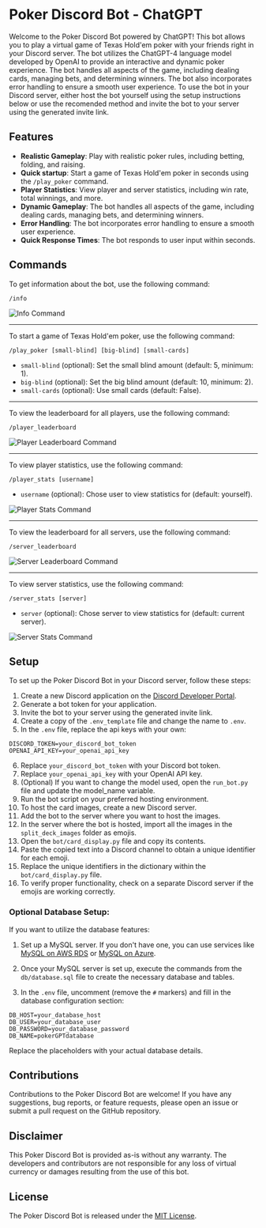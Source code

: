 # Poker Discord Bot - ChatGPT

Welcome to the Poker Discord Bot powered by ChatGPT! This bot allows you to play a virtual game of Texas Hold'em poker with your friends right in your Discord server. The bot utilizes the ChatGPT-4 language model developed by OpenAI to provide an interactive and dynamic poker experience. The bot handles all aspects of the game, including dealing cards, managing bets, and determining winners. The bot also incorporates error handling to ensure a smooth user experience. To use the bot in your Discord server, either host the bot yourself using the setup instructions below or use the recomended method and invite the bot to your server using the generated invite link.
## Features

- **Realistic Gameplay**: Play with realistic poker rules, including betting, folding, and raising.
- **Quick startup**: Start a game of Texas Hold'em poker in seconds using the `/play_poker` command.
- **Player Statistics**: View player and server statistics, including win rate, total winnings, and more.
- **Dynamic Gameplay**: The bot handles all aspects of the game, including dealing cards, managing bets, and determining winners.
- **Error Handling**: The bot incorporates error handling to ensure a smooth user experience.
- **Quick Response Times**: The bot responds to user input within seconds.

## Commands

To get information about the bot, use the following command:

`/info`

![Info Command](docs/images/info.png)

---

To start a game of Texas Hold'em poker, use the following command:

`/play_poker [small-blind] [big-blind] [small-cards]`

- `small-blind` (optional): Set the small blind amount (default: 5, minimum: 1).
- `big-blind` (optional): Set the big blind amount (default: 10, minimum: 2).
- `small-cards` (optional): Use small cards (default: False).

---

To view the leaderboard for all players, use the following command:

`/player_leaderboard`

![Player Leaderboard Command](docs/images/player_leaderboard.png)

---

To view player statistics, use the following command:

`/player_stats [username]`

- `username` (optional): Chose user to view statistics for (default: yourself).

![Player Stats Command](docs/images/player_stats.png)


---

To view the leaderboard for all servers, use the following command:

`/server_leaderboard`

![Server Leaderboard Command](docs/images/server_leaderboard.png)


---

To view server statistics, use the following command:

`/server_stats [server]`

- `server` (optional): Chose server to view statistics for (default: current server).

![Server Stats Command](docs/images/server_stats.png)

## Setup

To set up the Poker Discord Bot in your Discord server, follow these steps:

1. Create a new Discord application on the [Discord Developer Portal](https://discord.com/developers/applications).
2. Generate a bot token for your application.
3. Invite the bot to your server using the generated invite link.
4. Create a copy of the `.env_template` file and change the name to `.env`.
5. In the `.env` file, replace the api keys with your own:

```plaintext
DISCORD_TOKEN=your_discord_bot_token
OPENAI_API_KEY=your_openai_api_key
```

6. Replace `your_discord_bot_token` with your Discord bot token.
7. Replace `your_openai_api_key` with your OpenAI API key.
8. (Optional) If you want to change the model used, open the `run_bot.py` file and update the model_name variable.
9.  Run the bot script on your preferred hosting environment.
10. To host the card images, create a new Discord server.
11. Add the bot to the server where you want to host the images.
12. In the server where the bot is hosted, import all the images in the `split_deck_images` folder as emojis.
13. Open the `bot/card_display.py` file and copy its contents.
14. Paste the copied text into a Discord channel to obtain a unique identifier for each emoji.
15. Replace the unique identifiers in the dictionary within the `bot/card_display.py` file.
16. To verify proper functionality, check on a separate Discord server if the emojis are working correctly.
    
### Optional Database Setup:

If you want to utilize the database features:

1. Set up a MySQL server. If you don't have one, you can use services like [MySQL on AWS RDS](https://aws.amazon.com/rds/mysql/) or [MySQL on Azure](https://azure.microsoft.com/en-us/services/mysql/).
2. Once your MySQL server is set up, execute the commands from the `db/database.sql` file to create the necessary database and tables.
   
3. In the `.env` file, uncomment (remove the `#` markers) and fill in the database configuration section:

```plaintext
DB_HOST=your_database_host
DB_USER=your_database_user
DB_PASSWORD=your_database_password
DB_NAME=pokerGPTdatabase
```

Replace the placeholders with your actual database details.


## Contributions

Contributions to the Poker Discord Bot are welcome! If you have any suggestions, bug reports, or feature requests, please open an issue or submit a pull request on the GitHub repository.

## Disclaimer

This Poker Discord Bot is provided as-is without any warranty. The developers and contributors are not responsible for any loss of virtual currency or damages resulting from the use of this bot.

## License

The Poker Discord Bot is released under the [MIT License](https://opensource.org/licenses/MIT).
